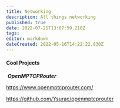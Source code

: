 ```yaml
---
title: Networking
description: All things networking
published: true
date: 2022-07-25T13:07:59.218Z
tags: 
editor: markdown
dateCreated: 2022-05-16T14:22:22.830Z
---
```


#### Cool Projects


 ***OpenMPTCPRouter*** 

https://www.openmptcprouter.com/

https://github.com/Ysurac/openmptcprouter